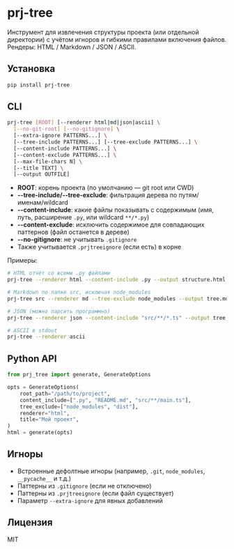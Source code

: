 # prj-tree

Инструмент для извлечения структуры проекта (или отдельной директории) с учётом игноров и гибкими правилами включения файлов. Рендеры: HTML / Markdown / JSON / ASCII.

## Установка

```bash
pip install prj-tree
```

## CLI

```bash
prj-tree [ROOT] [--renderer html|md|json|ascii] \
  [--no-git-root] [--no-gitignore] \
  [--extra-ignore PATTERNS...] \
  [--tree-include PATTERNS...] [--tree-exclude PATTERNS...] \
  [--content-include PATTERNS...] \
  [--content-exclude PATTERNS...] \
  [--max-file-chars N] \
  [--title TEXT] \
  [--output OUTFILE]
```

- **ROOT**: корень проекта (по умолчанию — git root или CWD)
- **--tree-include/--tree-exclude**: фильтрация дерева по путям/именам/wildcard
- **--content-include**: какие файлы показывать с содержимым (имя, путь, расширение `.py`, или wildcard `**/*.py`)
- **--content-exclude**: исключить содержимое для совпадающих паттернов (файл останется в дереве)
- **--no-gitignore**: не учитывать `.gitignore`
- Также учитывается `.prjtreeignore` (если есть) в корне

Примеры:

```bash
# HTML отчёт со всеми .py файлами
prj-tree --renderer html --content-include .py --output structure.html

# Markdown по папке src, исключая node_modules
prj-tree src --renderer md --tree-exclude node_modules --output tree.md

# JSON (можно парсить программно)
prj-tree --renderer json --content-include "src/**/*.ts" --output tree.json

# ASCII в stdout
prj-tree --renderer ascii
```

## Python API

```python
from prj_tree import generate, GenerateOptions

opts = GenerateOptions(
    root_path="/path/to/project",
    content_include=[".py", "README.md", "src/**/main.ts"],
    tree_exclude=["node_modules", "dist"],
    renderer="html",
    title="Мой проект",
)
html = generate(opts)
```

## Игноры
- Встроенные дефолтные игноры (например, `.git`, `node_modules`, `__pycache__` и т.д.)
- Паттерны из `.gitignore` (если не отключено)
- Паттерны из `.prjtreeignore` (если файл существует)
- Параметр `--extra-ignore` для явных добавлений

## Лицензия
MIT
